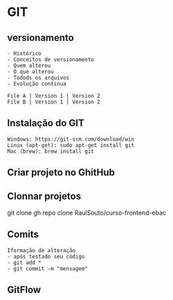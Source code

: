 # GIT
## versionamento
    - Histórico
    - Conceitos de versionamento
    - Quem alterou 
    - O que alterou
    - Todods os arquivos
    - Evolução continua

    File A | Version 1 | Version 2
    File B | Version 1 | Version 2

 ## Instalação do GIT
    Windows: https://git-scm.com/download/win 
    Linux (apt-get): sudo apt-get install git
    Mac (brew): brew install git 

 ## Criar projeto no GhitHub 

## Clonnar projetos
   git clone gh repo clone RaulSouto/curso-frontend-ebac
   

 ## Comits
    Iformação de alteração
    - após testado seu código
    - git add *
    - git commit -m "mensagem"


 ## GitFlow



